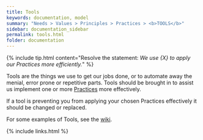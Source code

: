 ```yaml
---
title: Tools
keywords: documentation, model
summary: "Needs > Values > Principles > Practices > <b>TOOLS</b>"
sidebar: documentation_sidebar
permalink: tools.html
folder: documentation
---
```


{% include tip.html content="Resolve the statement: *We use {X} to apply our Practices more efficiently.*" %}

Tools are the things we use to get our jobs done, or to automate away the menial, error prone or repetitive parts. Tools should be brought in to assist us implement one or more [Practices](/practices) more effectively.

If a tool is preventing you from applying your chosen Practices effectively it should be changed or replaced.

For some examples of Tools, see the [wiki](http://spine.wiki/tools.html).

{% include links.html %}
